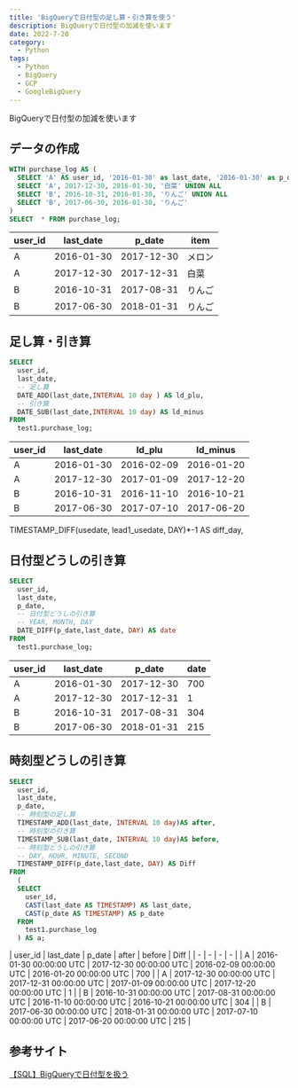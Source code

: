 ```yaml
---
title: 'BigQueryで日付型の足し算・引き算を使う'
description: BigQueryで日付型の加減を使います
date: 2022-7-20
category: 
  - Python
tags:
  - Python
  - BigQuery
  - GCP
  - GoogleBigQuery
---
```

BigQueryで日付型の加減を使います
<!-- https://www.hamlet-engineer.com -->
<!-- !(/image/ChordDiagram.png) -->

<!-- more -->

<ClientOnly>
  <CallInArticleAdsense />
</ClientOnly>



## データの作成


```SQL
WITH purchase_log AS (
  SELECT 'A' AS user_id, '2016-01-30' as last_date, '2016-01-30' as p_date, 'メロン' AS item UNION ALL
  SELECT 'A', 2017-12-30, 2016-01-30, '白菜' UNION ALL
  SELECT 'B', 2016-10-31, 2016-01-30, 'りんご' UNION ALL
  SELECT 'B', 2017-06-30, 2016-01-30, 'りんご' 
)
SELECT  * FROM purchase_log;
```

| user_id | last_date | p_date | item |
| - | - | - | - |
| A | 2016-01-30 | 2017-12-30 | メロン |
| A | 2017-12-30 | 2017-12-31 | 白菜 |
| B | 2016-10-31 | 2017-08-31 | りんご |
| B | 2017-06-30 | 2018-01-31 | りんご |


## 足し算・引き算
```SQL
SELECT
  user_id,
  last_date,
  -- 足し算
  DATE_ADD(last_date,INTERVAL 10 day ) AS ld_plu,
  -- 引き算
  DATE_SUB(last_date,INTERVAL 10 day) AS ld_minus
FROM
  test1.purchase_log;
```

| user_id | last_date | ld_plu | ld_minus |
| - | - | - | - |
| A | 2016-01-30 | 2016-02-09 | 2016-01-20 |
| A | 2017-12-30 | 2017-01-09 | 2017-12-20 |
| B | 2016-10-31 | 2016-11-10 | 2016-10-21 |
| B | 2017-06-30 | 2017-07-10 | 2017-06-20 |

TIMESTAMP_DIFF(usedate, lead1_usedate, DAY)*-1 AS diff_day,

## 日付型どうしの引き算

```SQL
SELECT
  user_id,
  last_date,
  p_date,
  -- 日付型どうしの引き算
  -- YEAR, MONTH, DAY
  DATE_DIFF(p_date,last_date, DAY) AS date
FROM
  test1.purchase_log;
```

| user_id | last_date | p_date | date |
| - | - | - | - |
| A | 2016-01-30 | 2017-12-30 | 700 |
| A | 2017-12-30 | 2017-12-31 | 1 |
| B | 2016-10-31 | 2017-08-31 | 304 |
| B | 2017-06-30 | 2018-01-31 | 215 |

## 時刻型どうしの引き算
```SQL
SELECT
  user_id,
  last_date,
  p_date,
  -- 時刻型の足し算
  TIMESTAMP_ADD(last_date, INTERVAL 10 day)AS after,
  -- 時刻型の引き算
  TIMESTAMP_SUB(last_date, INTERVAL 10 day)AS before,
  -- 時刻型どうしの引き算
  -- DAY, HOUR, MINUTE, SECOND
  TIMESTAMP_DIFF(p_date,last_date, DAY) AS Diff
FROM 
  (
  SELECT
    user_id,
    CAST(last_date AS TIMESTAMP) AS last_date,
    CAST(p_date AS TIMESTAMP) AS p_date
  FROM
    test1.purchase_log
  ) AS a;
```

| user_id | last_date | p_date | after | before | Diff |
| - | - | - | - |
| A | 2016-01-30 00:00:00 UTC | 2017-12-30 00:00:00 UTC | 2016-02-09 00:00:00 UTC | 2016-01-20 00:00:00 UTC | 700 |
| A | 2017-12-30 00:00:00 UTC | 2017-12-31 00:00:00 UTC | 2017-01-09 00:00:00 UTC | 2017-12-20 00:00:00 UTC | 1 |
| B | 2016-10-31 00:00:00 UTC | 2017-08-31 00:00:00 UTC | 2016-11-10 00:00:00 UTC | 2016-10-21 00:00:00 UTC | 304 |
| B | 2017-06-30 00:00:00 UTC | 2018-01-31 00:00:00 UTC | 2017-07-10 00:00:00 UTC | 2017-06-20 00:00:00 UTC | 215 |

## 参考サイト
[【SQL】BigQueryで日付型を扱う](https://qiita.com/minami_cograph/items/ccccf37bf25f95cba120)


<ClientOnly>
  <CallInArticleAdsense />
</ClientOnly>


